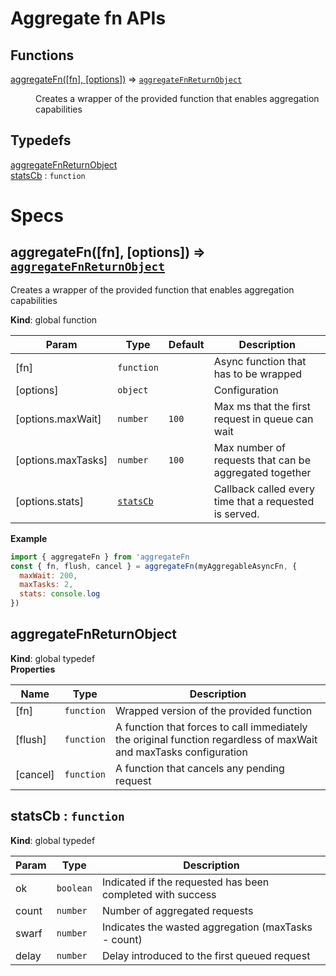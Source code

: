 <!-------------------------------------------------------------------->
<!--                            WARNING!                            -->
<!-------------------------------------------------------------------->
<!--                                                                -->
<!-- THIS IS AN AUTOGENERATED FILE. DO NOT EDIT THIS FILE DIRECTLY. -->
<!-- but run the following script $ npm run build                   -->
<!--                                                                -->
<!-------------------------------------------------------------------->
<!-------------------------------------------------------------------->

# Aggregate fn APIs
## Functions

<dl>
<dt><a href="#aggregateFn">aggregateFn([fn], [options])</a> ⇒ <code><a href="#aggregateFnReturnObject">aggregateFnReturnObject</a></code></dt>
<dd><p>Creates a wrapper of the provided function that enables aggregation capabilities</p>
</dd>
</dl>

## Typedefs

<dl>
<dt><a href="#aggregateFnReturnObject">aggregateFnReturnObject</a></dt>
<dd></dd>
<dt><a href="#statsCb">statsCb</a> : <code>function</code></dt>
<dd></dd>
</dl>

# Specs
<a name="aggregateFn"></a>

## aggregateFn([fn], [options]) ⇒ [<code>aggregateFnReturnObject</code>](#aggregateFnReturnObject)
Creates a wrapper of the provided function that enables aggregation capabilities

**Kind**: global function  

| Param | Type | Default | Description |
| --- | --- | --- | --- |
| [fn] | <code>function</code> |  | Async function that has to be wrapped |
| [options] | <code>object</code> |  | Configuration |
| [options.maxWait] | <code>number</code> | <code>100</code> | Max ms that the first request in queue can wait |
| [options.maxTasks] | <code>number</code> | <code>100</code> | Max number of requests that can be aggregated together |
| [options.stats] | [<code>statsCb</code>](#statsCb) |  | Callback called every time that a requested is served. |

**Example**  
```js
import { aggregateFn } from 'aggregateFn
const { fn, flush, cancel } = aggregateFn(myAggregableAsyncFn, {
  maxWait: 200,
  maxTasks: 2,
  stats: console.log
})
```
<a name="aggregateFnReturnObject"></a>

## aggregateFnReturnObject
**Kind**: global typedef  
**Properties**

| Name | Type | Description |
| --- | --- | --- |
| [fn] | <code>function</code> | Wrapped version of the provided function |
| [flush] | <code>function</code> | A function that forces to call immediately the original function regardless of maxWait and maxTasks configuration |
| [cancel] | <code>function</code> | A function that cancels any pending request |

<a name="statsCb"></a>

## statsCb : <code>function</code>
**Kind**: global typedef  

| Param | Type | Description |
| --- | --- | --- |
| ok | <code>boolean</code> | Indicated if the requested has been completed with success |
| count | <code>number</code> | Number of aggregated requests |
| swarf | <code>number</code> | Indicates the wasted aggregation (maxTasks - count) |
| delay | <code>number</code> | Delay introduced to the first queued request |

